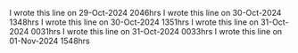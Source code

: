 
I wrote this line on 29-Oct-2024 2046hrs
I wrote this line on 30-Oct-2024 1348hrs
I wrote this line on 30-Oct-2024 1351hrs
I wrote this line on 31-Oct-2024 0031hrs
I wrote this line on 31-Oct-2024 0033hrs
I wrote this line on 01-Nov-2024 1548hrs

